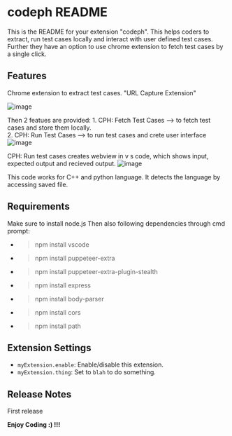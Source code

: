 # codeph README

This is the README for your extension "codeph". This helps coders to extract, run test cases locally and interact with user defined test cases. Further they have an option to use chrome extension to fetch test cases by a single click.
## Features
Chrome extension to extract test cases. "URL Capture Extension"

![image](https://github.com/user-attachments/assets/9d9ed66e-e311-47c9-bc3f-969e474e12da)

Then 2 featues are provided:
    1. CPH: Fetch Test Cases   --> to fetch test cases and store them locally.														
    2. CPH: Run Test Cases   --> to run test cases and crete user interface
![image](https://github.com/user-attachments/assets/adc5bf6d-68a7-4870-a74a-738d199e2be6)

CPH: Run test cases creates webview in v s code, which shows input, expected output and recieved output.
![image](https://github.com/user-attachments/assets/1f3af34f-51b5-42ed-aa64-9571928b4565)

This code works for C++ and python language. It detects the language by accessing saved file.

## Requirements
Make sure to install node.js
Then also following dependencies through cmd prompt:
* > npm install vscode 
* > npm install puppeteer-extra 
* > npm install puppeteer-extra-plugin-stealth 
* > npm install express 
* > npm install body-parser 
* > npm install cors 
* > npm install path 

## Extension Settings

* `myExtension.enable`: Enable/disable this extension.
* `myExtension.thing`: Set to `blah` to do something.

## Release Notes
First release



**Enjoy Coding :)  !!!**
